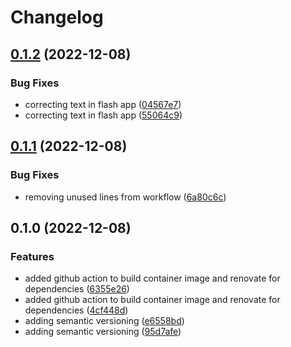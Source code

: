 # Changelog

## [0.1.2](https://github.com/mhuzaifahkhan/docker-kubernetes-training/compare/v0.1.1...v0.1.2) (2022-12-08)


### Bug Fixes

* correcting text in flash app ([04567e7](https://github.com/mhuzaifahkhan/docker-kubernetes-training/commit/04567e71cac3b16ff654ade6ba3544992723f92c))
* correcting text in flash app ([55064c9](https://github.com/mhuzaifahkhan/docker-kubernetes-training/commit/55064c9d83b3e62572b261d8675e2e7da69b3cfd))

## [0.1.1](https://github.com/mhuzaifahkhan/docker-kubernetes-training/compare/v0.1.0...v0.1.1) (2022-12-08)


### Bug Fixes

* removing unused lines from workflow ([6a80c6c](https://github.com/mhuzaifahkhan/docker-kubernetes-training/commit/6a80c6c5f81b5f1f1e8158e5fedf395aa73684b2))

## 0.1.0 (2022-12-08)


### Features

* added github action to build container image and renovate for dependencies ([6355e26](https://github.com/mhuzaifahkhan/docker-kubernetes-training/commit/6355e26cd9c26964a4f4cf718e1188ac225d5191))
* added github action to build container image and renovate for dependencies ([4cf448d](https://github.com/mhuzaifahkhan/docker-kubernetes-training/commit/4cf448dae69f30ccd22fa851c0091bdaffd93441))
* adding semantic versioning ([e6558bd](https://github.com/mhuzaifahkhan/docker-kubernetes-training/commit/e6558bd76eab87d384b9bd6cb7fc76e783af4e8c))
* adding semantic versioning ([95d7afe](https://github.com/mhuzaifahkhan/docker-kubernetes-training/commit/95d7afe4378d3e925733afa274eb10c6abaf80da))
